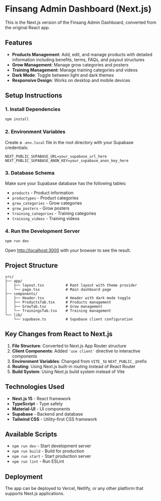 # Finsang Admin Dashboard (Next.js)

This is the Next.js version of the Finsang Admin Dashboard, converted from the original React app.

## Features

- **Products Management**: Add, edit, and manage products with detailed information including benefits, terms, FAQs, and payout structures
- **Grow Management**: Manage grow categories and posters
- **Training Management**: Manage training categories and videos
- **Dark Mode**: Toggle between light and dark themes
- **Responsive Design**: Works on desktop and mobile devices

## Setup Instructions

### 1. Install Dependencies

```bash
npm install
```

### 2. Environment Variables

Create a `.env.local` file in the root directory with your Supabase credentials:

```env
NEXT_PUBLIC_SUPABASE_URL=your_supabase_url_here
NEXT_PUBLIC_SUPABASE_ANON_KEY=your_supabase_anon_key_here
```

### 3. Database Schema

Make sure your Supabase database has the following tables:

- `products` - Product information
- `productypes` - Product categories
- `grow_categories` - Grow categories
- `grow_posters` - Grow posters
- `training_categories` - Training categories
- `training_videos` - Training videos

### 4. Run the Development Server

```bash
npm run dev
```

Open [http://localhost:3000](http://localhost:3000) with your browser to see the result.

## Project Structure

```
src/
├── app/
│   ├── layout.tsx          # Root layout with theme provider
│   └── page.tsx            # Main dashboard page
├── components/
│   ├── Header.tsx          # Header with dark mode toggle
│   ├── ProductsTab.tsx     # Products management
│   ├── GrowTab.tsx         # Grow management
│   └── TrainingsTab.tsx    # Training management
└── lib/
    └── supabase.ts         # Supabase client configuration
```

## Key Changes from React to Next.js

1. **File Structure**: Converted to Next.js App Router structure
2. **Client Components**: Added `'use client'` directive to interactive components
3. **Environment Variables**: Changed from `VITE_` to `NEXT_PUBLIC_` prefix
4. **Routing**: Using Next.js built-in routing instead of React Router
5. **Build System**: Using Next.js build system instead of Vite

## Technologies Used

- **Next.js 15** - React framework
- **TypeScript** - Type safety
- **Material-UI** - UI components
- **Supabase** - Backend and database
- **Tailwind CSS** - Utility-first CSS framework

## Available Scripts

- `npm run dev` - Start development server
- `npm run build` - Build for production
- `npm run start` - Start production server
- `npm run lint` - Run ESLint

## Deployment

The app can be deployed to Vercel, Netlify, or any other platform that supports Next.js applications.
